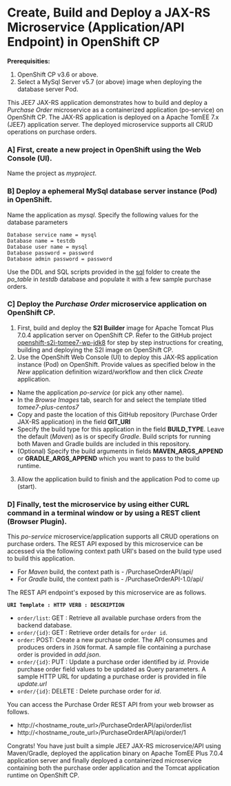 #  Create, Build and Deploy a JAX-RS Microservice (Application/API Endpoint) in OpenShift CP

**Prerequisities:**
1.  OpenShift CP v3.6 or above.
2.  Select a MySql Server v5.7 (or above) image when deploying the database server Pod.

This JEE7 JAX-RS application demonstrates how to build and deploy a *Purchase Order* microservice as a containerized application (po-service) on OpenShift CP. The JAX-RS application is deployed on a Apache TomEE 7.x (JEE7) application server.  The deployed microservice supports all CRUD operations on purchase orders.

### A] First, create a new project in OpenShift using the Web Console (UI).
Name the project as *myproject*.
### B] Deploy a ephemeral MySql database server instance (Pod) in OpenShift.
Name the application as *mysql*.  Specify the following values for the database parameters
```
Database service name = mysql
Database name = testdb
Database user name = mysql
Database password = password
Database admin password = password
```
Use the DDL and SQL scripts provided in the [sql](https://github.com/ganrad/ocp-tomee7-jaxrs-po/tree/master/src/main/resources/META-INF/sql) folder to create the *po_table* in *testdb* database and populate it with a few sample purchase orders.

### C] Deploy the *Purchase Order* microservice application on OpenShift CP.
1. First, build and deploy the **S2I Builder** image for Apache Tomcat Plus 7.0.4 application server on OpenShift CP.  Refer to the GitHub project [openshift-s2i-tomee7-wp-jdk8](https://github.com/ganrad/openshift-s2i-tomee7-wp-jdk8) for step by step instructions for creating, building and deploying the S2I image on OpenShift CP.
2. Use the OpenShift Web Console (UI) to deploy this JAX-RS application instance (Pod) on OpenShift. Provide values as specified below in the *New* application definition wizard/workflow and then click *Create* application.
- Name the application *po-service* (or pick any other name).
- In the *Browse Images* tab, search for and select the template titled *tomee7-plus-centos7*
- Copy and paste the location of this GitHub repository (Purchase Order JAX-RS application) in the field **GIT_URI**
- Specify the build type for this application in the field **BUILD_TYPE**.  Leave the default (*Maven*) as is or specify *Gradle*.  Build scripts for running both Maven and Gradle builds are included in this repository.
- (Optional) Specify the build arguments in fields **MAVEN_ARGS_APPEND** or **GRADLE_ARGS_APPEND** which you want to pass to the build runtime.

3. Allow the application build to finish and the application Pod to come up (start).

### D] Finally, test the microservice by using either **CURL** command in a terminal window or by using a REST client (Browser Plugin).

This *po-service* microservice/application supports all CRUD operations on purchase orders. The REST API exposed by this microservice can be accessed via the following context path URI's based on the build type used to build this application.
- For *Maven* build, the context path is - /PurchaseOrderAPI/api/
- For *Gradle* build, the context path is - /PurchaseOrderAPI-1.0/api/

The REST API endpoint's exposed by this microservice are as follows.

**`URI Template : HTTP VERB : DESCRIPTION`**
- `order/list`: GET : Retrieve all available purchase orders from the backend database. 
- `order/{id}`: GET : Retrieve order details for `order id`.
- `order`: POST: Create a new purchase order. The API consumes and produces orders in `JSON` format. A sample file containing a purchase order is provided in *add.json*.
- `order/{id}`: PUT : Update a purchase order identified by *id*. Provide purchase order field values to be updated as Query parameters.  A sample HTTP URL for updating a purchase order is provided in file *update.url*
- `order/{id}`: DELETE : Delete purchase order for *id*.

You can access the Purchase Order REST API from your web browser as follows.
* http://<hostname_route_url>/PurchaseOrderAPI/api/order/list
* http://<hostname_route_url>/PurchaseOrderAPI/api/order/1

Congrats!  You have just built a simple JEE7 JAX-RS microservice/API using Maven/Gradle, deployed the application binary on Apache TomEE Plus 7.0.4 application server and finally deployed a containerized microservice containing both the purchase order application and the Tomcat application runtime on OpenShift CP.

